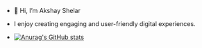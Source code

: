 - 👋 Hi, I’m Akshay Shelar
-  I enjoy creating engaging and user-friendly digital experiences.

-  [![Anurag's GitHub stats](https://github-readme-stats.vercel.app/api?username=ask-shay)](https://github.com/anuraghazra/github-readme-stats)
